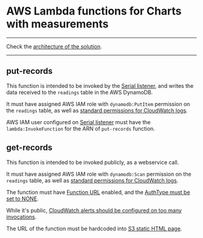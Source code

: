 # AWS Lambda functions for Charts with measurements

---

Check the [architecture of the solution](https://github.com/malipek/arduino-gm/blob/master/CHARTS.md).

---

## put-records

This function is intended to be invoked by the [Serial listener](https://github.com/malipek/arduino-gm/tree/master/SERIAL-LISTENER), and writes the data received to the ``readings`` table in the AWS DynamoDB.

It must have assigned AWS IAM role with ``dynamodb:PutItem`` permission on the ``readings`` table, as well as [standard permissions for CloudWatch logs](https://docs.aws.amazon.com/lambda/latest/operatorguide/access-logs.html).

AWS IAM user configured on  [Serial listener](https://github.com/malipek/arduino-gm/tree/master/SERIAL-LISTENER) must have the ``lambda:InvokeFunction`` for the ARN of ``put-records`` function.

## get-records

This function is intended to be invoked publicly, as a webservice call.

It must have assigned AWS IAM role with ``dynamodb:Scan`` permission on the ``readings`` table, as well as [standard permissions for CloudWatch logs](https://docs.aws.amazon.com/lambda/latest/operatorguide/access-logs.html).

The function must have [Function URL](https://docs.aws.amazon.com/lambda/latest/dg/lambda-urls.html) enabled, and the [AuthType must be set to NONE](https://docs.aws.amazon.com/lambda/latest/dg/urls-auth.html).

While it's public, [CloudWatch alerts should be configured on too many invocations](https://docs.aws.amazon.com/lambda/latest/operatorguide/important-metrics.html).

The URL of the function must be hardcoded into [S3 static HTML page](https://github.com/malipek/arduino-gm/tree/master/S3).